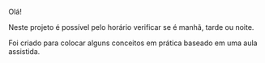 Olá!

Neste projeto é possível pelo horário verificar se é manhã, tarde ou  noite.

Foi criado para colocar alguns conceitos em prática baseado em uma aula assistida.
